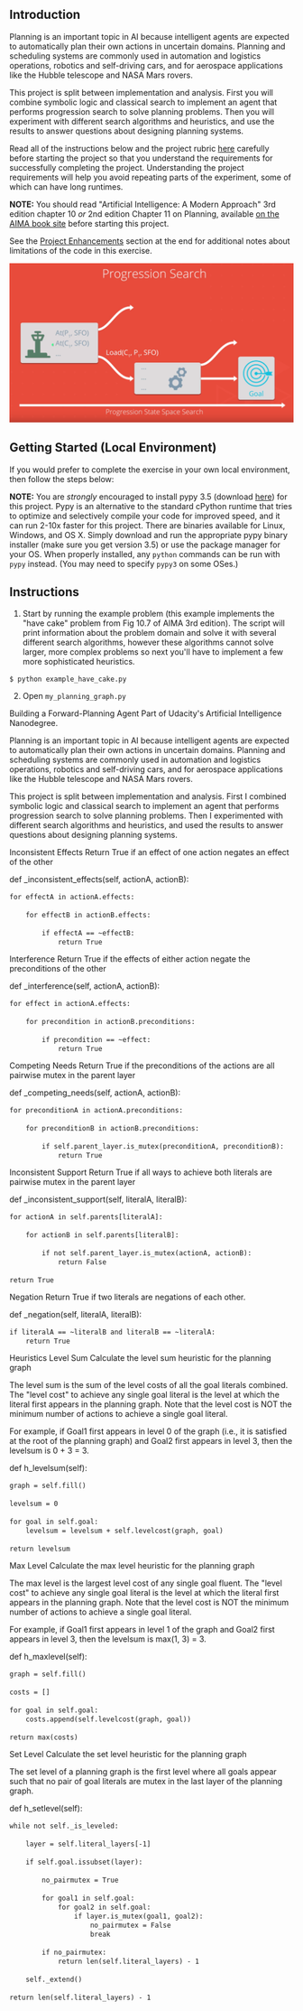 
## Introduction
Planning is an important topic in AI because intelligent agents are expected to automatically plan their own actions in uncertain domains. Planning and scheduling systems are commonly used in automation and logistics operations, robotics and self-driving cars, and for aerospace applications like the Hubble telescope and NASA Mars rovers.

This project is split between implementation and analysis. First you will combine symbolic logic and classical search to implement an agent that performs progression search to solve planning problems. Then you will experiment with different search algorithms and heuristics, and use the results to answer questions about designing planning systems.

Read all of the instructions below and the project rubric [here](https://review.udacity.com/#!/rubrics/1800/view) carefully before starting the project so that you understand the requirements for successfully completing the project. Understanding the project requirements will help you avoid repeating parts of the experiment, some of which can have long runtimes.

**NOTE:** You should read "Artificial Intelligence: A Modern Approach" 3rd edition chapter 10 *or* 2nd edition Chapter 11 on Planning, available [on the AIMA book site](http://aima.cs.berkeley.edu/2nd-ed/newchap11.pdf) before starting this project.

See the [Project Enhancements](#optional-project-enhancements) section at the end for additional notes about limitations of the code in this exercise.

![Progression air cargo search](images/Progression.PNG)

## Getting Started (Local Environment)
If you would prefer to complete the exercise in your own local environment, then follow the steps below:

**NOTE:** You are _strongly_ encouraged to install pypy 3.5 (download [here](http://pypy.org/download.html)) for this project. Pypy is an alternative to the standard cPython runtime that tries to optimize and selectively compile your code for improved speed, and it can run 2-10x faster for this project. There are binaries available for Linux, Windows, and OS X. Simply download and run the appropriate pypy binary installer (make sure you get version 3.5) or use the package manager for your OS. When properly installed, any `python` commands can be run with `pypy` instead. (You may need to specify `pypy3` on some OSes.)

## Instructions

1. Start by running the example problem (this example implements the "have cake" problem from Fig 10.7 of AIMA 3rd edition). The script will print information about the problem domain and solve it with several different search algorithms, however these algorithms cannot solve larger, more complex problems so next you'll have to implement a few more sophisticated heuristics.
```
$ python example_have_cake.py
```

2. Open `my_planning_graph.py` 

Building a Forward-Planning Agent
Part of Udacity's Artificial Intelligence Nanodegree.

Planning is an important topic in AI because intelligent agents are expected to automatically plan their own actions in uncertain domains. Planning and scheduling systems are commonly used in automation and logistics operations, robotics and self-driving cars, and for aerospace applications like the Hubble telescope and NASA Mars rovers.

This project is split between implementation and analysis. First I combined symbolic logic and classical search to implement an agent that performs progression search to solve planning problems. Then I experimented with different search algorithms and heuristics, and used the results to answer questions about designing planning systems.

Inconsistent Effects
Return True if an effect of one action negates an effect of the other

def _inconsistent_effects(self, actionA, actionB):

    for effectA in actionA.effects:
        
        for effectB in actionB.effects:
            
            if effectA == ~effectB:
                return True
Interference
Return True if the effects of either action negate the preconditions of the other

def _interference(self, actionA, actionB):
    
    for effect in actionA.effects:
        
        for precondition in actionB.preconditions:
            
            if precondition == ~effect:
                return True
Competing Needs
Return True if the preconditions of the actions are all pairwise mutex in the parent layer

def _competing_needs(self, actionA, actionB):
    
    for preconditionA in actionA.preconditions:

        for preconditionB in actionB.preconditions:

            if self.parent_layer.is_mutex(preconditionA, preconditionB):
                return True
Inconsistent Support
Return True if all ways to achieve both literals are pairwise mutex in the parent layer

def _inconsistent_support(self, literalA, literalB):
    
    for actionA in self.parents[literalA]:

        for actionB in self.parents[literalB]:

            if not self.parent_layer.is_mutex(actionA, actionB):
                return False

    return True
Negation
Return True if two literals are negations of each other.

def _negation(self, literalA, literalB):
    
    if literalA == ~literalB and literalB == ~literalA:
        return True
Heuristics
Level Sum
Calculate the level sum heuristic for the planning graph

The level sum is the sum of the level costs of all the goal literals combined. The "level cost" to achieve any single goal literal is the level at which the literal first appears in the planning graph. Note that the level cost is NOT the minimum number of actions to achieve a single goal literal.

For example, if Goal1 first appears in level 0 of the graph (i.e., it is satisfied at the root of the planning graph) and Goal2 first appears in level 3, then the levelsum is 0 + 3 = 3.

def h_levelsum(self):

    graph = self.fill()

    levelsum = 0

    for goal in self.goal:
        levelsum = levelsum + self.levelcost(graph, goal)

    return levelsum
Max Level
Calculate the max level heuristic for the planning graph

The max level is the largest level cost of any single goal fluent. The "level cost" to achieve any single goal literal is the level at which the literal first appears in the planning graph. Note that the level cost is NOT the minimum number of actions to achieve a single goal literal.

For example, if Goal1 first appears in level 1 of the graph and Goal2 first appears in level 3, then the levelsum is max(1, 3) = 3.

def h_maxlevel(self):

    graph = self.fill()

    costs = []

    for goal in self.goal:
        costs.append(self.levelcost(graph, goal))

    return max(costs)
Set Level
Calculate the set level heuristic for the planning graph

The set level of a planning graph is the first level where all goals appear such that no pair of goal literals are mutex in the last layer of the planning graph.

def h_setlevel(self):

    while not self._is_leveled:
        
        layer = self.literal_layers[-1]

        if self.goal.issubset(layer):
            
            no_pairmutex = True

            for goal1 in self.goal:
                for goal2 in self.goal:
                    if layer.is_mutex(goal1, goal2):
                        no_pairmutex = False
                        break

            if no_pairmutex:
                return len(self.literal_layers) - 1

        self._extend()

    return len(self.literal_layers) - 1  
